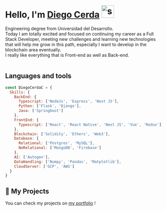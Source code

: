 # **Hello, I'm [Diego Cerda](https://www.linkedin.com/in/diegocerdacelis/)** <img width="40" src="https://user-images.githubusercontent.com/76783198/182454378-115c3a2e-50cc-490e-85f0-fbdfab7f36ba.gif" alt="say_hi">

Engineering degree from Universidad del Desarrollo.   <br>
Today I am totally excited and focused on continuing my career as a Full Stack Developer, meeting new challenges and learning new technologies that will help me grow in this path, especially I want to develop in the blockchain area eventually. <br>
I really like everything that is Front-end as well as Back-end.<br>
<br>

## Languages and tools
```js
const DiegoCerdaC = {
  Skills: {
    BackEnd: {
      Typescript: ['NodeJs', 'Express', 'Nest JS'],
      Python: ['Flask', 'Django'],
      Java: ['Springboot']
    },
    FrontEnd: {
      Typescript: ['React', 'React Native', 'Next JS', 'Vue', 'Redux']
    },
    Blockchain: ['Solidity', 'Ethers', 'Web3'],
    Database: {
      Relational: ['Postgres', 'MySQL'],
      NoRelational: ['MongoDB', 'Firebase']
    },
    AI: ['Autogen'],
    DataHandling: ['Numpy', 'Pandas', 'Matplotlib'],
    CloudServer: ['GCP', 'AWS']
  }
}
```

## 📌 My Projects
You can check my projects on [my portfolio](https://xxmb-portfolio.xyz) ! 

<!--
**DiegoCerdaC/DiegoCerdaC** is a ✨ _special_ ✨ repository because its `README.md` (this file) appears on your GitHub profile.

Here are some ideas to get you started:

- 🔭 I’m currently working on ...
- 🌱 I’m currently learning ...
- 👯 I’m looking to collaborate on ...
- 🤔 I’m looking for help with ...
- 💬 Ask me about ...
- 📫 How to reach me: ...
- 😄 Pronouns: ...
- ⚡ Fun fact: ...
-->
